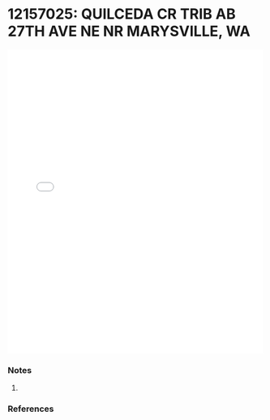 # 12157025: QUILCEDA CR TRIB AB 27TH AVE NE NR MARYSVILLE, WA

<iframe src="/distribution_estimation/_static/stations/12157025_fdc.html" width="100%" height="600" frameborder="0"></iframe>

### Notes
1. 

### References


